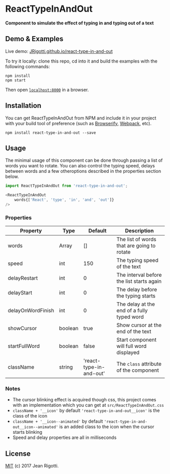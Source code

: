 # ReactTypeInAndOut

__Component to simulate the effect of typing in and typing out of a text__


## Demo & Examples

Live demo: [JRigotti.github.io/react-type-in-and-out](http://JRigotti.github.io/react-type-in-and-out/)

To try it locally: clone this repo, cd into it and build the examples with the following commands:

```
npm install
npm start
```

Then open [`localhost:8000`](http://localhost:8000) in a browser.


## Installation

You can get ReactTypeInAndOut from NPM and include it in your project with your build tool of preference (such as [Browserify](http://browserify.org), [Webpack](http://webpack.github.io/), etc).

```
npm install react-type-in-and-out --save
```


## Usage

The minimal usage of this component can be done through passing a list of words you want to rotate. You can also control the typing speed, delays between words and a few otheroptions described in the properties section below.

```js
import ReactTypeInAndOut from 'react-type-in-and-out';

<ReactTypeInAndOut
    words{['React', 'type', 'in', 'and', 'out']}
/>
```

### Properties

| Property          | Type    | Default                 | Description                                |
|-------------------|---------|-------------------------|--------------------------------------------|
| words             | Array   | []                      | The list of words that are going to rotate |
| speed             | int     | 150                     | The typing speed of the text               |
| delayRestart      | int     | 0                       | The interval before the list starts again  |
| delayStart        | int     | 0                       | The delay before the typing starts         |
| delayOnWordFinish | int     | 0                       | The delay at the end of a fully typed word |
| showCursor        | boolean | true                    | Show cursor at the end of the text         |
| startFullWord     | boolean | false                   | Start component will full word displayed   |
| className         | string  | 'react-type-in-and-out' | The `class` attribute of the component     |


### Notes

* The cursor blinking effect is acquired though css, this project comes with an implementation which you can get at `src/ReactTypeInAndOut.css`
* `className + '__icon'` by default `'react-type-in-and-out__icon'` is the class of the icon
* `className + '__icon--animated'` by default `'react-type-in-and-out__icon--animated'` is an added class to the icon when the cursor starts blinking
* Speed and delay properties are all in milliseconds

## License

[MIT](./LICENSE) (c) 2017 Jean Rigotti.
